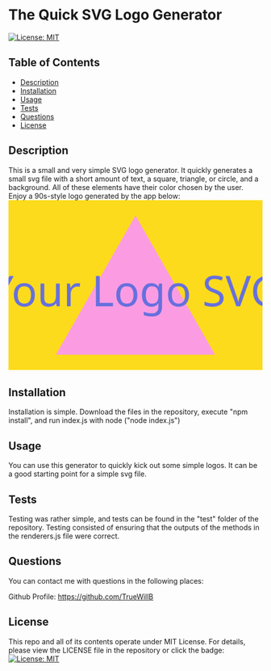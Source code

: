 # The Quick SVG Logo Generator

[![License: MIT](https://img.shields.io/badge/License-MIT-yellow.svg)](https://opensource.org/licenses/MIT)

## Table of Contents

- [Description](#description)
- [Installation](#installation)
- [Usage](#usage)
- [Tests](#tests)
- [Questions](#questions)
- [License](#license)

## Description

This is a small and very simple SVG logo generator. It quickly generates a small svg file with a short amount of text, a square, triangle, or circle, and a background. All of these elements have their color chosen by the user. Enjoy a 90s-style logo generated by the app below:<br>
![sample logo](./readMeAssets/sample.svg)

## Installation

Installation is simple. Download the files in the repository, execute "npm install", and run index.js with node ("node index.js")

## Usage

You can use this generator to quickly kick out some simple logos. It can be a good starting point for a simple svg file.

## Tests

Testing was rather simple, and tests can be found in the "test" folder of the repository. Testing consisted of ensuring that the outputs of the methods in the renderers.js file were correct.

## Questions

You can contact me with questions in the following places:<br/>

Github Profile: https://github.com/TrueWillB<br/>

## License

This repo and all of its contents operate under MIT License. For details, please view the LICENSE file in the repository or click the badge: [![License: MIT](https://img.shields.io/badge/License-MIT-yellow.svg)](https://opensource.org/licenses/MIT)
